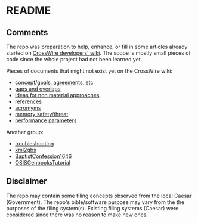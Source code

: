 # README

## Comments

The repo was preparation to help, enhance, or fill in some articles already started on [CrossWire developers' wiki](https://wiki.crosswire.org/Main_Page). The scope is mostly small pieces of code since the whole project had not been learned yet.


Pieces of documents that might not exist yet on the CrossWire wiki:
- [concept/goals, agreements, etc](https://sword-2.github.io/sword-wiki/1a_initial/1_concept/1.html)
- [gaps and overlaps](https://sword-2.github.io/sword-wiki/1a\_initial/4\_capability\_gaps\_and\_overlaps/4.html)
- [ideas for non material approaches](https://sword-2.github.io/sword-wiki/1a\_initial/6\_ideas\_for\_non\_material\_approaches/6.html)
- [references](https://sword-2.github.io/sword-wiki/1a\_initial/8b_references/8b.html)
- [acromyms](https://sword-2.github.io/sword-wiki/1a\_initial/8c_acronyms/8c.html)
- [memory safety/threat](https://sword-2.github.io/sword-wiki/1b\_dev/02\_threat\_sum/02.html)
- [performance parameters](https://sword-2.github.io/sword-wiki/1b\_dev/05\_dev\_KPPs/05.html)


Another group:
- [troubleshooting](https://sword-2.github.io/sword-wiki/CDE/CC-CS/troubleshooting/troubleshooting.html)
- [xml2gbs](https://sword-2.github.io/sword-wiki/CDE/CP-Computational\_Problems/utilities/xml2gbs)
- [BaptistConfession1646](https://sword-2.github.io/sword-wiki/CDE/CC-DA/genbooks/BaptistConfession1646)
- [OSISGenbooksTutorial](https://sword-2.github.io/sword-wiki/CDE/CC-DA/genbooks/OSISGenbooksTutorial)


## Disclaimer
The repo may contain some filing concepts observed from the local Caesar (Government). The repo's bible/software purpose may vary from the the purposes of the filing system(s). Existing filing systems (Caesar) were considered since there was no reason to make new ones.
